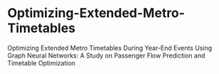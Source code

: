 # Optimizing-Extended-Metro-Timetables
Optimizing Extended Metro Timetables During Year-End Events Using Graph Neural Networks: A Study on Passenger Flow Prediction and Timetable Optimization
